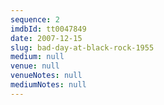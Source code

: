 ```yaml
---
sequence: 2
imdbId: tt0047849
date: 2007-12-15
slug: bad-day-at-black-rock-1955
medium: null
venue: null
venueNotes: null
mediumNotes: null
---
```


